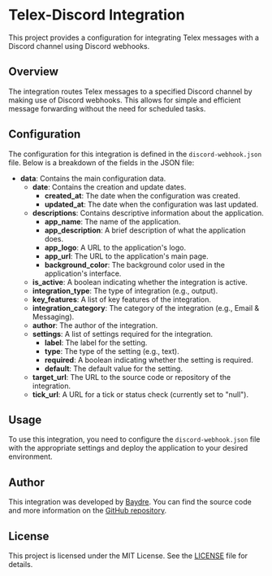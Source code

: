 # Telex-Discord Integration

This project provides a configuration for integrating Telex messages with a Discord channel using Discord webhooks.

## Overview

The integration routes Telex messages to a specified Discord channel by making use of Discord webhooks. This allows for simple and efficient message forwarding without the need for scheduled tasks.

## Configuration

The configuration for this integration is defined in the `discord-webhook.json` file. Below is a breakdown of the fields in the JSON file:

- **data**: Contains the main configuration data.
  - **date**: Contains the creation and update dates.
    - **created_at**: The date when the configuration was created.
    - **updated_at**: The date when the configuration was last updated.
  - **descriptions**: Contains descriptive information about the application.
    - **app_name**: The name of the application.
    - **app_description**: A brief description of what the application does.
    - **app_logo**: A URL to the application's logo.
    - **app_url**: The URL to the application's main page.
    - **background_color**: The background color used in the application's interface.
  - **is_active**: A boolean indicating whether the integration is active.
  - **integration_type**: The type of integration (e.g., output).
  - **key_features**: A list of key features of the integration.
  - **integration_category**: The category of the integration (e.g., Email & Messaging).
  - **author**: The author of the integration.
  - **settings**: A list of settings required for the integration.
    - **label**: The label for the setting.
    - **type**: The type of the setting (e.g., text).
    - **required**: A boolean indicating whether the setting is required.
    - **default**: The default value for the setting.
  - **target_url**: The URL to the source code or repository of the integration.
  - **tick_url**: A URL for a tick or status check (currently set to "null").

## Usage

To use this integration, you need to configure the `discord-webhook.json` file with the appropriate settings and deploy the application to your desired environment.

## Author

This integration was developed by [Baydre](https://github.com/baydre). You can find the source code and more information on the [GitHub repository](https://github.com/baydre/telex_discord_integration).

## License

This project is licensed under the MIT License. See the [LICENSE](LICENSE) file for details.
